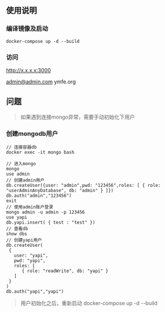 ## 使用说明
### 编译镜像及启动
```
docker-compose up -d --build
```

### 访问
http://x.x.x.x:3000

admin@admin.com
ymfe.org

## 问题
> 如果遇到连接mongo异常，需要手动初始化下用户
### 创建mongodb用户
```
// 连接容器db
docker exec -it mongo bash

// 进入mongo
mongo
use admin
// 创建admin用户
db.createUser({user: "admin",pwd: "123456",roles: [ { role: "userAdminAnyDatabase", db: "admin" } ]})
db.auth("admin","123456")
exit
// 使用admin账户登录
mongo admin -u admin -p 123456
use yapi
db.yapi.insert( { test : "test" })
// 查看db
show dbs
// 创建yapi用户
db.createUser(
 {
   user: "yapi",
   pwd: "yapi",
   roles: [
      { role: "readWrite", db: "yapi" }
   ]
 }
)
db.auth("yapi","yapi")

```
> 用户初始化之后，重新启动  docker-compose up -d --build
